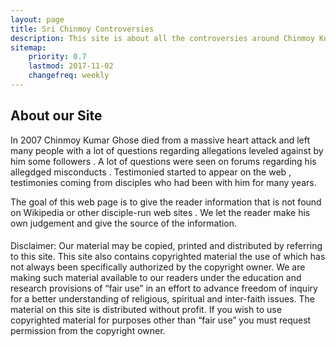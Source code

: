 ```yaml
---
layout: page
title: Sri Chinmoy Controversies
description: This site is about all the controversies around Chinmoy Kumar Ghose, aka Sri Chinmoy from the SA Ashram
sitemap:
    priority: 0.7
    lastmod: 2017-11-02
    changefreq: weekly
---
```

## About our Site

In 2007 Chinmoy Kumar Ghose died from a massive heart attack and left many people with a lot of questions 
regarding allegations leveled against by him some followers . A lot of questions were seen on forums regarding 
his allegdged misconducts . Testimonied started to appear on the web , testimonies coming from disciples who had been 
with him for many years. 

The goal of this web page is to give the reader information that is not found on Wikipedia or other 
disciple-run web sites . We let the reader make his own judgement and give the source of the information.

####

Disclaimer: Our material may be copied, printed and distributed by referring to this site. This site also contains copyrighted material the use of which has not always been specifically authorized by the copyright owner. We are making such material available to our readers under the education and research provisions of “fair use” in an effort to advance freedom of inquiry for a better understanding of religious, spiritual and inter-faith issues. The material on this site is distributed without profit. If you wish to use copyrighted material for purposes other than “fair use” you must request permission from the copyright owner. 
